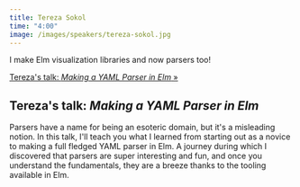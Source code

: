 ```yaml
---
title: Tereza Sokol
time: "4:00"
image: /images/speakers/tereza-sokol.jpg
---
```


I make Elm visualization libraries and now parsers too!

[Tereza's talk: *Making a YAML Parser in Elm* &raquo;](directive:more)

## Tereza's talk: *Making a YAML Parser in Elm*

Parsers have a name for being an esoteric domain, but it's a misleading notion. In this talk, I'll teach you what I learned from starting out as a novice to making a full fledged YAML parser in Elm. A journey during which I discovered that parsers are super interesting and fun, and once you understand the fundamentals, they are a breeze thanks to the tooling available in Elm.
